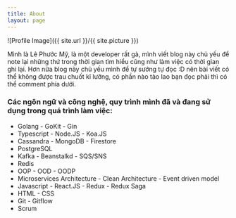```yaml
---
title: About
layout: page
---
```


![Profile Image]({{ site.url }}/{{ site.picture }})

<p> Mình là Lê Phước Mỹ, là một developer rất gà, mình viết blog này chủ yếu để note lại những thứ trong thời gian tìm hiểu cũng như làm việc có thời gian ghi lại. Hơn nữa blog này chủ yếu mình để tự sướng tự đọc :D nên bài viết có thể không được trau chuốt kĩ lưỡng, có phần nào tào lao bạn đọc phải thì có thể comment phía dưới. 
</p>

<h3>Các ngôn ngữ và công nghệ, quy trình mình đã và đang sử dụng trong quá trình làm việc: </h3>

<ul class="skill-list">
	<li>Golang - GoKit - Gin</li>
	<li>Typescript - Node.JS - Koa.JS</li>
	<li>Cassandra - MongoDB - Firestore</li>
	<li>PostgreSQL</li>
	<li>Kafka - Beanstalkd - SQS/SNS </li>
	<li>Redis</li>
	<li>OOP - OOD - OODP</li>
    <li>Microservices Architecture - Clean Architecture - Event driven model</li>
	<li>Javascript - React.JS - Redux - Redux Saga</li>
    <li>HTML - CSS</li>
    <li>Git - Gitflow</li>
    <li>Scrum</li>
</ul>

<!-- <h2>Projects</h2>

<ul>
	<li><a href="https://github.com/">Lorem Lorem</a></li>
	<li><a href="https://github.com/">Ipsum Dolor</a></li>
	<li><a href="https://github.com/">Dolor Lorem</a></li>
</ul> -->

